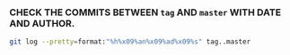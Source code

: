 ### CHECK THE COMMITS BETWEEN `tag` AND `master` WITH DATE AND AUTHOR. 
```bash
git log --pretty=format:"%h%x09%an%x09%ad%x09%s" tag..master
```
